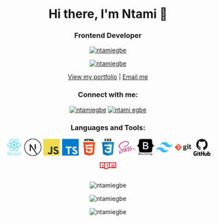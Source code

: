 <h1 align="center">Hi there, I'm Ntami 👋</h1>
<h3 align="center">Frontend Developer</h3>

<p align="center">
  <a href="https://github.com/ntamiegbe"><img src="https://github-profile-trophy.vercel.app/?username=ntamiegbe" alt="ntamiegbe" /></a>
</p>

<p align="center">
  <a href="https://twitter.com/ntamiegbe" target="_blank"><img src="https://img.shields.io/twitter/follow/ntamiegbe?logo=twitter&style=for-the-badge" alt="ntamiegbe" /></a>
</p>

<p align="center">
  <a href="https://ntami.tech/" target="_blank">View my portfolio</a> |
  <a href="mailto:ntamiegbe00@gmail.com">Email me</a>
</p>

<h3 align="center">Connect with me:</h3>
<p align="center">
  <a href="https://twitter.com/ntamiegbe" target="_blank"><img src="https://raw.githubusercontent.com/rahuldkjain/github-profile-readme-generator/master/src/images/icons/Social/twitter.svg" alt="ntamiegbe" height="30" width="40" /></a>
  <a href="https://www.linkedin.com/in/ntami-egbe-39a235209/" target="_blank"><img src="https://raw.githubusercontent.com/rahuldkjain/github-profile-readme-generator/master/src/images/icons/Social/linked-in-alt.svg" alt="ntami egbe" height="30" width="40" /></a>
</p>

<h3 align="center">Languages and Tools:</h3>
<p align="center">
  <img src="https://raw.githubusercontent.com/devicons/devicon/master/icons/react/react-original-wordmark.svg" alt="React" width="40" height="40"/>
  <img src="https://raw.githubusercontent.com/devicons/devicon/master/icons/nextjs/nextjs-line.svg" alt="Next.js" width="40" height="40"/>
  <img src="https://raw.githubusercontent.com/devicons/devicon/master/icons/javascript/javascript-original.svg" alt="JavaScript" width="40" height="40"/>
  <img src="https://raw.githubusercontent.com/devicons/devicon/master/icons/typescript/typescript-original.svg" alt="TypeScript" width="40" height="40"/>
  <img src="https://raw.githubusercontent.com/devicons/devicon/master/icons/html5/html5-original-wordmark.svg" alt="HTML5" width="40" height="40"/>
  <img src="https://raw.githubusercontent.com/devicons/devicon/master/icons/css3/css3-original-wordmark.svg" alt="CSS3" width="40" height="40"/>
  <img src="https://raw.githubusercontent.com/devicons/devicon/master/icons/sass/sass-original.svg" alt="Sass" width="40" height="40"/>
  <img src="https://raw.githubusercontent.com/devicons/devicon/master/icons/bootstrap/bootstrap-plain-wordmark.svg" alt="Bootstrap" width="40" height="40"/>
  <img src="https://raw.githubusercontent.com/devicons/devicon/master/icons/tailwindcss/tailwindcss-plain.svg" alt="Tailwind CSS" width="40" height="40"/>
  <img src="https://raw.githubusercontent.com/devicons/devicon/master/icons/git/git-original-wordmark.svg" alt="Git" width="40" height="40"/>
  <img src="https://raw.githubusercontent.com/devicons/devicon/master/icons/github/github-original-wordmark.svg" alt="GitHub" width="40" height="40"/>
  <img src="https://raw.githubusercontent.com/devicons/devicon/master/icons/npm/npm-original-wordmark.svg" alt="npm" width="40" height="40"/>
</p>

<p align="center">
  <img src="https://github-readme-stats.vercel.app/api/top-langs?username=ntamiegbe&show_icons=true&locale=en&layout=compact" alt="ntamiegbe" />
</p>

<p align="center">
  <img src="https://github-readme-stats.vercel.app/api?username=ntamiegbe&show_icons=true&locale=en" alt="ntamiegbe" />
</p>

<p align="center">
  <img src="https://github-readme-streak-stats.herokuapp.com/?user=ntamiegbe" alt="ntamiegbe" />
</p>



